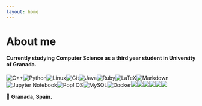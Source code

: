 ```yaml
---
layout: home
---
```

# About me

<!--This theme is Jekyll port of [vangeltzo.com](http://vangeltzo.com/) (by [Vangelis Tzortzis](https://github.com/srekoble)).

To learn how to install and use this theme check out the [installation guide](http://taylantatli.me/Halve/halve-theme/) for more information.

If you have a question, find a bug, or just want to say hi, please open an [issue on GitHub](https://github.com/TaylanTatli/Halve/issues/new).
-->

#### Currently studying Computer Science as a third year student in University of Granada.


![C++](https://img.shields.io/badge/c++-%2300599C.svg?style=for-the-badge&logo=c%2B%2B&logoColor=white)![Python](https://img.shields.io/badge/python-3670A0?style=for-the-badge&logo=python&logoColor=ffdd54)![Linux](https://img.shields.io/badge/Linux-FCC624?style=for-the-badge&logo=linux&logoColor=black)![Git](https://img.shields.io/badge/git-%23F05033.svg?style=for-the-badge&logo=git&logoColor=white)![Java](https://img.shields.io/badge/java-%23ED8B00.svg?style=for-the-badge&logo=java&logoColor=white)![Ruby](https://img.shields.io/badge/ruby-%23CC342D.svg?style=for-the-badge&logo=ruby&logoColor=white)![LaTeX](https://img.shields.io/badge/latex-%23008080.svg?style=for-the-badge&logo=latex&logoColor=white)![Markdown](https://img.shields.io/badge/markdown-%23000000.svg?style=for-the-badge&logo=markdown&logoColor=white)![Jupyter Notebook](https://img.shields.io/badge/jupyter-%23FA0F00.svg?style=for-the-badge&logo=jupyter&logoColor=white)![Pop! OS](https://img.shields.io/badge/Pop!_OS-48B9C7?style=for-the-badge&logo=Pop!_OS&logoColor=white)![MySQL](https://img.shields.io/badge/MySQL-00000F?style=for-the-badge&logo=mysql&logoColor=white)![Docker](https://img.shields.io/badge/Docker-2CA5E0?style=for-the-badge&logo=docker&logoColor=white)![](https://img.shields.io/badge/kubernetes-326ce5.svg?&style=for-the-badge&logo=kubernetes&logoColor=white)![](https://img.shields.io/badge/apache%20netbeans-1B6AC6?style=for-the-badge&logo=apache%20netbeans%20IDE&logoColor=white)![](https://img.shields.io/badge/Visual_Studio_Code-0078D4?style=for-the-badge&logo=visual%20studio%20code&logoColor=white)![](https://img.shields.io/badge/Notion-000000?style=for-the-badge&logo=notion&logoColor=white)![](https://img.shields.io/badge/GitHub-100000?style=for-the-badge&logo=github&logoColor=white)![](https://img.shields.io/badge/GNU%20Bash-4EAA25?style=for-the-badge&logo=GNU%20Bash&logoColor=white)
<!--![Ansible](https://img.shields.io/badge/ansible-%231A1918.svg?style=for-the-badge&logo=ansible&logoColor=white)-->




📍 **Granada, Spain.**
